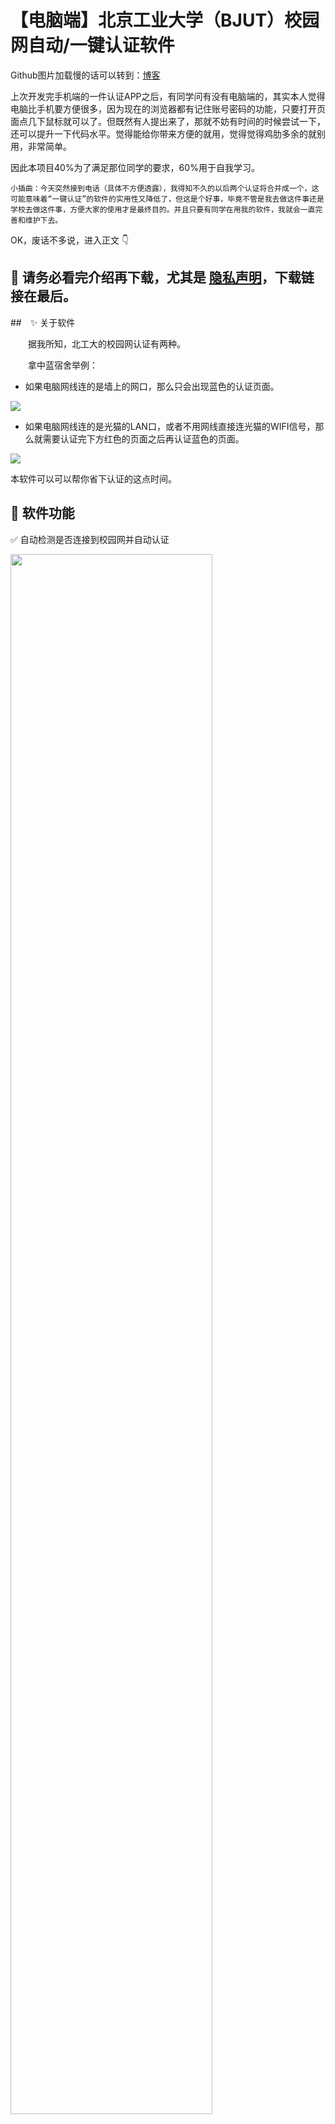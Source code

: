 # 【电脑端】北京工业大学（BJUT）校园网自动/一键认证软件

Github图片加载慢的话可以转到：[博客](https://zwhyzzz.top/bjut-net-auth/)

上次开发完手机端的一件认证APP之后，有同学问有没有电脑端的，其实本人觉得电脑比手机要方便很多，因为现在的浏览器都有记住账号密码的功能，只要打开页面点几下鼠标就可以了。但既然有人提出来了，那就不妨有时间的时候尝试一下，还可以提升一下代码水平。觉得能给你带来方便的就用，觉得觉得鸡肋多余的就别用，非常简单。

因此本项目40%为了满足那位同学的要求，60%用于自我学习。

`小插曲：今天突然接到电话（具体不方便透露），我得知不久的以后两个认证将合并成一个，这可能意味着“一键认证”的软件的实用性又降低了，但这是个好事，毕竟不管是我去做这件事还是学校去做这件事，方便大家的使用才是最终目的。并且只要有同学在用我的软件，我就会一直完善和维护下去。`

OK，废话不多说，进入正文 👇

## 🚩 请务必看完介绍再下载，尤其是 [隐私声明](#yssm)，下载链接在最后。 

##　✨ 关于软件

　　据我所知，北工大的校园网认证有两种。

　　拿中蓝宿舍举例：

- 如果电脑网线连的是墙上的网口，那么只会出现蓝色的认证页面。

![](https://zwhy-1310134253.cos.ap-beijing.myqcloud.com/blue.png)

- 如果电脑网线连的是光猫的LAN口，或者不用网线直接连光猫的WIFI信号，那么就需要认证完下方红色的页面之后再认证蓝色的页面。
  
![](https://zwhy-1310134253.cos.ap-beijing.myqcloud.com/red.png)

本软件可以可以帮你省下认证的这点时间。

## 🎄 软件功能

✅  自动检测是否连接到校园网并自动认证

<img src="https://zwhy-1310134253.cos.ap-beijing.myqcloud.com/bjut_auth1.gif" width="80%" height="80%" />

✅  兼容两种认证的类型

✅  一切交互或通知都使用原生的Windows通知弹窗，看着很舒服有没有

![](https://zwhy-1310134253.cos.ap-beijing.myqcloud.com/bjut_auth2.jpg)

✅  快捷查看流量使用情况

<img src="https://zwhy-1310134253.cos.ap-beijing.myqcloud.com/bjut_auth3.gif" width="80%" height="80%" />

✅  可以设置或取消开机自启动

<img src="https://zwhy-1310134253.cos.ap-beijing.myqcloud.com/bjut_auth4.gif" width="80%" height="80%" />

## <span id="yssm">📢 隐私声明</span>

本软件不会收集任何信息，一切数据皆存储在设备本地。

由于代码调用了Windows系统的Toast通知、设置开机自启动会读写注册表，如果杀毒软件提示风险属于误报，请放心使用。

本人用研究生延毕做担保，本软件绝对无毒无害！

同时，为防止有人对代码进行修改、植入后门以窃取账号信息，将不对代码进行开源。

腾讯哈勃分析结果：

![](https://zwhy-1310134253.cos.ap-beijing.myqcloud.com/habo.jpg)

360木马云查杀结果：

![](https://zwhy-1310134253.cos.ap-beijing.myqcloud.com/bjut_auth6.png)

## 🔔 使用方法

### 首次使用

- 第一次打开软件时，会有输入账号密码的提示，输入完后会生成一个配置文件，以后无需再输入。

<img src="https://zwhy-1310134253.cos.ap-beijing.myqcloud.com/bjut_auth5.png" width="80%" height="80%" />

　　一般来说，这一步做完就不用再管了。

### 开机自启动

- 如果设置为开机自启动，那么每次开机后都会自动检测是否连接到校园网并自动认证。（推荐）

- 如果没有设置开机自启动，那么每次打开软件后都会自动检测是否连接到校园网并自动认证。

### 手动认证

- 如果自动认证失败了（例如改了密码），可以在软件右键菜单中点击“一键认证”进行手动认证，认证成功后会更新配置。

### 其他也没啥了，可以自行体会

## 🆘 注意事项

　　本软件是基于.NET Framework 4.6.1框架开发的，其他设备运行有可能存在兼容等问题，若遇到相关问题可以添加我的微信反馈。

<img src="https://zwhy-1310134253.cos.ap-beijing.myqcloud.com/wx_code.jpg" width="40%" height="40%" />

## 📥 下载地址

https://wwuw.lanzouj.com/iuXoK0zoecwd

## ⭐ 额外说明

　　如果你觉得有用，麻烦给个star吧⭐如果你在使用的过程中遇到了什么问题，或者有什么建议，欢迎点击软件右键菜单中的“联系作者”按钮加我为好友，同时也欢迎各路大佬交流学习！
